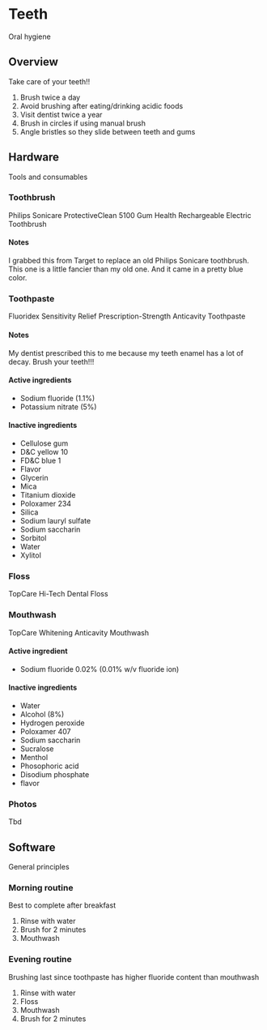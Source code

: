 # Teeth
Oral hygiene

## Overview
Take care of your teeth!!
1. Brush twice a day
2. Avoid brushing after eating/drinking acidic foods
3. Visit dentist twice a year
4. Brush in circles if using manual brush
5. Angle bristles so they slide between teeth and gums

## Hardware
Tools and consumables

### Toothbrush
Philips Sonicare ProtectiveClean 5100 Gum Health Rechargeable Electric Toothbrush

#### Notes
I grabbed this from Target to replace an old Philips Sonicare toothbrush. This one
is a little fancier than my old one. And it came in a pretty blue color.

### Toothpaste
Fluoridex Sensitivity Relief Prescription-Strength Anticavity Toothpaste

#### Notes
My dentist prescribed this to me because my teeth enamel has a lot of decay. Brush
your teeth!!!

#### Active ingredients
* Sodium fluoride (1.1%)
* Potassium nitrate (5%)

#### Inactive ingredients
* Cellulose gum
* D&C yellow 10
* FD&C blue 1
* Flavor
* Glycerin
* Mica
* Titanium dioxide
* Poloxamer 234
* Silica
* Sodium lauryl sulfate
* Sodium saccharin
* Sorbitol
* Water
* Xylitol

### Floss
TopCare Hi-Tech Dental Floss

### Mouthwash
TopCare Whitening Anticavity Mouthwash

#### Active ingredient
* Sodium fluoride 0.02% (0.01% w/v fluoride ion)

#### Inactive ingredients
* Water
* Alcohol (8%)
* Hydrogen peroxide
* Poloxamer 407
* Sodium saccharin
* Sucralose
* Menthol
* Phosophoric acid
* Disodium phosphate
* flavor

### Photos
Tbd

## Software
General principles

### Morning routine
Best to complete after breakfast
1. Rinse with water
2. Brush for 2 minutes
3. Mouthwash

### Evening routine
Brushing last since toothpaste has higher fluoride content than mouthwash
1. Rinse with water
2. Floss
3. Mouthwash
4. Brush for 2 minutes
